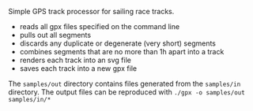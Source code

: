 Simple GPS track processor for sailing race tracks.

* reads all gpx files specified on the command line
* pulls out all segments
* discards any duplicate or degenerate (very short) segments
* combines segments that are no more than 1h apart into a track
* renders each track into an svg file
* saves each track into a new gpx file

The `samples/out` directory contains files generated from the `samples/in` directory.
The output files can be reproduced with `./gpx -o samples/out samples/in/*`

